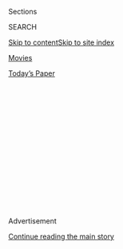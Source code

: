 <div id="app">

<div>

<div>

<div>

<div class="NYTAppHideMasthead css-1q2w90k e1suatyy0">

<div class="section css-ui9rw0 e1suatyy2">

<div class="css-eph4ug er09x8g0">

<div class="css-6n7j50">

</div>

<span class="css-1dv1kvn">Sections</span>

<div class="css-10488qs">

<span class="css-1dv1kvn">SEARCH</span>

</div>

[Skip to content](#site-content)[Skip to site
index](#site-index)

</div>

<div id="masthead-section-label" class="css-1wr3we4 eaxe0e00">

[Movies](https://www.nytimes.com/section/movies)

</div>

<div class="css-10698na e1huz5gh0">

</div>

</div>

<div id="masthead-bar-one" class="section hasLinks css-15hmgas e1csuq9d3">

<div class="css-uqyvli e1csuq9d0">

</div>

<div class="css-1uqjmks e1csuq9d1">

</div>

<div class="css-9e9ivx">

[](https://myaccount.nytimes.com/auth/login?response_type=cookie&client_id=vi)

</div>

<div class="css-1bvtpon e1csuq9d2">

[Today’s
Paper](https://www.nytimes.com/section/todayspaper)

</div>

</div>

</div>

</div>

<div data-aria-hidden="false">

<div id="site-content" data-role="main">

<div>

<div class="css-1aor85t" style="opacity:0.000000001;z-index:-1;visibility:hidden">

<div class="css-1hqnpie">

<div class="css-epjblv">

<span class="css-17xtcya">[Movies](/section/movies)</span><span class="css-x15j1o">|</span><span class="css-fwqvlz">‘Knock
Down the House’ Review: Running to Win Hearts and Minds and
Votes</span>

</div>

<div class="css-k008qs">

<div class="css-1iwv8en">

<span class="css-18z7m18"></span>

<div>

</div>

</div>

<span class="css-1n6z4y">https://nyti.ms/2DFNmkx</span>

<div class="css-1705lsu">

<div class="css-4xjgmj">

<div class="css-4skfbu" data-role="toolbar" data-aria-label="Social Media Share buttons, Save button, and Comments Panel with current comment count" data-testid="share-tools">

  - 
  - 
  - 
  - 
    
    <div class="css-6n7j50">
    
    </div>

  - 
  - 

</div>

</div>

</div>

</div>

</div>

</div>

<div id="NYT_TOP_BANNER_REGION" class="css-13pd83m">

</div>

<div id="top-wrapper" class="css-1sy8kpn">

<div id="top-slug" class="css-l9onyx">

Advertisement

</div>

[Continue reading the main
story](#after-top)

<div class="ad top-wrapper" style="text-align:center;height:100%;display:block;min-height:250px">

<div id="top" class="place-ad" data-position="top" data-size-key="top">

</div>

</div>

<div id="after-top">

</div>

</div>

<div id="sponsor-wrapper" class="css-1hyfx7x">

<div id="sponsor-slug" class="css-19vbshk">

Supported by

</div>

[Continue reading the main
story](#after-sponsor)

<div id="sponsor" class="ad sponsor-wrapper" style="text-align:center;height:100%;display:block">

</div>

<div id="after-sponsor">

</div>

</div>

Critic’s
Pick

<div class="css-9u9xp4 ehdk2mb0">

# ‘Knock Down the House’ Review: Running to Win Hearts and Minds and Votes

</div>

<div class="css-79elbk" data-testid="photoviewer-wrapper">

<div class="css-z3e15g" data-testid="photoviewer-wrapper-hidden">

</div>

<div class="css-1a48zt4 ehw59r15" data-testid="photoviewer-children">

![<span class="css-16f3y1r e13ogyst0" data-aria-hidden="true">Alexandria
Ocasio-Cortez in a scene from the documentary “Knock Down the
House.”</span><span class="css-cnj6d5 e1z0qqy90" itemprop="copyrightHolder"><span class="css-1ly73wi e1tej78p0">Credit...</span><span><span>Netflix</span></span></span>](https://static01.nyt.com/images/2019/04/30/arts/30knock3/30knock3-articleLarge-v2.jpg?quality=75&auto=webp&disable=upscale)

</div>

</div>

<div class="css-170u9t6">

<div class="css-jh549l">

<div class="css-83hgbf">

  - Knock Down the House  
    **<span>NYT Critic's Pick</span>
    Directed by <span>Rachel Lears</span>
    Documentary
    PG
    1h 26m

</div>

[Find
Tickets](https://www.imdb.com/showtimes/title/tt9358052?ref_=ref_ext_NYT)

When you purchase a ticket for an independently reviewed film through
our site, we earn an affiliate commission.

</div>

</div>

<div class="css-xt80pu e12qa4dv0">

<div class="css-18e8msd">

<div class="css-vp77d3 epjyd6m0">

<div class="css-1baulvz">

By [<span class="css-1baulvz last-byline" itemprop="name">Manohla
Dargis</span>](https://www.nytimes.com/by/manohla-dargis)

</div>

</div>

  - April 30,
    2019

  - 
    
    <div class="css-4xjgmj">
    
    <div class="css-d8bdto" data-role="toolbar" data-aria-label="Social Media Share buttons, Save button, and Comments Panel with current comment count" data-testid="share-tools">
    
      - 
      - 
      - 
      - 
        
        <div class="css-6n7j50">
        
        </div>
    
      - 
      - 
    
    </div>
    
    </div>

</div>

</div>

<div class="section meteredContent css-1r7ky0e" name="articleBody" itemprop="articleBody">

<div class="css-1fanzo5 StoryBodyCompanionColumn">

<div class="css-53u6y8">

The big draw of the exuberant documentary “Knock Down the House” — about
four women who ran for Congress in 2018 — is Representative [Alexandria
Ocasio-Cortez, Democrat of New York.](https://ocasio-cortez.house.gov/)
The former bartender turned first-time congresswoman is the most
high-profile member of the freshman class of 2019 and scarcely needs an
introduction. Her social media presence alone shows why she has crossed
over into pop celebrity, whether she’s tweet-storming or live-streaming
on Instagram while eating popcorn, talking about staying grounded and
assembling Ikea furniture: “Boom\! I did it.”

The director Rachel Lears [has said in
interviews](https://www.missourireview.com/true-false-film-festival-an-interview-with-rachel-lears/)
that after the 2016 presidential election she reached out to the
progressive groups Brand New Congress and Justice Democrats, which ran
unknowns (or what one organizer in the documentary describes as
“non-career politicians”) in the 2018 midterms. From this pool, Lears
chose four female Democratic candidates — Ocasio-Cortez, Cori Bush,
Paula Jean Swearengin and Amy Vilela — each with an appealing back
story, a seemingly unbeatable opponent and a progressive platform.
(Lears and her husband, Robin Blotnick, wrote and produced “Knock Down
the House”; she served as its cinematographer while he took on the role
of editor.)

The women’s stories emerge piecemeal in “Knock Down the House,” which
follows them on the campaign trail up to election night and, in one
case, beyond. Some are more sharply delineated — what makes them run and
why — than others. Vilela, who ran in the Democratic primary in Nevada,
seems the most personally invested, having been driven into politics by
an agonizing family tragedy that she speaks about with raw, heart-heavy
candor. Both Bush (from Missouri) and Swearengin (West Virginia) largely
appear fed up with the establishment Democrats representing their
districts. “We’re coming out of the belly of the beast kicking and
screaming,” Swearengin says.

</div>

</div>

<div class="css-1fanzo5 StoryBodyCompanionColumn">

<div class="css-53u6y8">

Ocasio-Cortez quickly, and unsurprisingly, emerges as the focus. She’s a
ready-made camera presence: sharp, young, emphatic and a tremendous,
blazingly confident public speaker. Nothing seems to throw her off her
game, whether she’s smiling at passers-by oblivious to her campaign
leafleting or vigorously cleaning the clock of her very
surprised-looking opponent, Joe Crowley, who had been in office since
1999. By the 2018 midterms, Crowley — who had originally been put on the
ballot by [his predecessor, Thomas J.
Manton](https://www.nytimes.com/1998/07/22/nyregion/manton-plans-to-retire-from-congress-at-end-of-year.html)
— was [the fourth ranking House
Democrat](Democratic%20Caucus%20Chairman%20of%20the%20United%20States%20House%20of%20Representatives,).

</div>

</div>

<div class="css-cfo9c3">

</div>

<div class="css-1fanzo5 StoryBodyCompanionColumn">

<div class="css-53u6y8">

He never saw Ocasio-Cortez coming; few did, other than these filmmakers.
Because of Lears’s early access to the candidates, she and her camera
seem to have been in the war rooms right from the start. Quickly and
efficiently, and with the aid of some concise onscreen text and
talking-head interviews, she sketches in how Brand New Congress and
Justice Democrats operated. A lot of this is fascinating but could be
clearer; it’s hazy how the groups coordinated their efforts in 2018, how
they actually run candidates and what running someone fully entails.
There are atmospheric back-room scenes with the candidates and their
teams, but who hired whom?

The timeline jumps around a bit, not always helpfully. Ocasio-Cortez is
already running when the movie opens on her delivering an amusing gender
analysis while putting on makeup. Soon, the movie cuts to Kentucky nine
months earlier where a group of young people with laptops (one
ornamented with a “Bernie for U.S. President” bumper sticker) are
discussing an unnamed potential candidate. There’s talk and a call for a
vote: “All those in favor of moving her to the next round, raise your
hand.” Cut to Corbin Trent, of the Justice Democrats, who says that the
“biggest shared goal” of his group and Brand New Congress is “removing
the corrupting influence of money in politics.”

These two organizations, Trent continues, are offering an alternative
path to Congress, one free of lobbyists and special-interest groups.
“Right now our Congress is 81 percent men,” Trent says. “It’s mostly
white men, it’s mostly millionaires, it’s mostly lawyers.” This peek at
outsider organizations is fascinating and could easily be spun into a
separate documentary, as could the story of Jo-Ann Floyd-Whitehead, a
community organizer who [in 2008, with her husband, helped Barack Obama
win the Democratic
primary](https://www.nytimes.com/2009/09/04/nyregion/04race.html). “The
Whiteheads are legendary,” says Ocasio-Cortez as people pore over her
petition to get on the 2018 primary ballot. “This is the war room for
every insurgent campaign in Queens.”

This particular insurgency, of course, was [part of a larger national
shift](https://www.nytimes.com/2017/11/08/us/politics/democrats-women-minorities.html)that
“Knock Down the House” (and the Bernie Sanders stickers and T-shirts)
makes clear was only partly in reaction to the Trump presidency. Lears
doesn’t dig into that shift as deeply as she could (this is the rare
time that you yearn for a movie to be longer), but it’s there as the
candidates push forward and their races and the documentary both develop
great urgency. These women are running for office — while driving,
walking, talking and walking some more — to win hearts and minds and
votes. Often, it feels as if they’re running for their lives. They are
also, as Ocasio-Cortez says forcefully, “running to win.”

</div>

</div>

</div>

<div>

</div>

<div>

</div>

<div>

</div>

<div>

<div id="bottom-wrapper" class="css-1ede5it">

<div id="bottom-slug" class="css-l9onyx">

Advertisement

</div>

[Continue reading the main
story](#after-bottom)

<div id="bottom" class="ad bottom-wrapper" style="text-align:center;height:100%;display:block;min-height:90px">

</div>

<div id="after-bottom">

</div>

</div>

</div>

</div>

</div>

## Site Index

<div>

</div>

## Site Information Navigation

  - [© <span>2020</span> <span>The New York Times
    Company</span>](https://help.nytimes.com/hc/en-us/articles/115014792127-Copyright-notice)

<!-- end list -->

  - [NYTCo](https://www.nytco.com/)
  - [Contact
    Us](https://help.nytimes.com/hc/en-us/articles/115015385887-Contact-Us)
  - [Work with us](https://www.nytco.com/careers/)
  - [Advertise](https://nytmediakit.com/)
  - [T Brand Studio](http://www.tbrandstudio.com/)
  - [Your Ad
    Choices](https://www.nytimes.com/privacy/cookie-policy#how-do-i-manage-trackers)
  - [Privacy](https://www.nytimes.com/privacy)
  - [Terms of
    Service](https://help.nytimes.com/hc/en-us/articles/115014893428-Terms-of-service)
  - [Terms of
    Sale](https://help.nytimes.com/hc/en-us/articles/115014893968-Terms-of-sale)
  - [Site
    Map](https://spiderbites.nytimes.com)
  - [Help](https://help.nytimes.com/hc/en-us)
  - [Subscriptions](https://www.nytimes.com/subscription?campaignId=37WXW)

</div>

</div>

</div>

</div>
